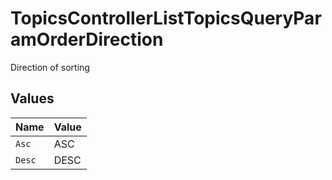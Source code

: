 # TopicsControllerListTopicsQueryParamOrderDirection

Direction of sorting


## Values

| Name   | Value  |
| ------ | ------ |
| `Asc`  | ASC    |
| `Desc` | DESC   |